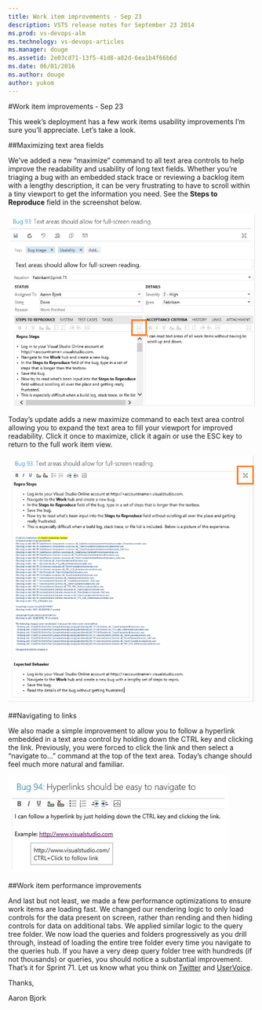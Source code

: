 ```yaml
---
title: Work item improvements - Sep 23
description: VSTS release notes for September 23 2014
ms.prod: vs-devops-alm
ms.technology: vs-devops-articles
ms.manager: douge
ms.assetid: 2e03cd71-13f5-41d8-a82d-6ea1b4f66b6d
ms.date: 06/01/2016
ms.author: douge
author: yukom
---
```


#Work item improvements - Sep 23

This week’s deployment has a few work items usability improvements I’m sure you’ll appreciate. Let’s take a look.

##Maximizing text area fields

We’ve added a new “maximize” command to all text area controls to help improve the readability and usability of long text fields. Whether you’re triaging a bug with an embedded stack trace or reviewing a backlog item with a lengthy description, it can be very frustrating to have to scroll within a tiny viewport to get the information you need. See the **Steps to Reproduce** field in the screenshot below.

![new bug](_img/9_23_01.png)

Today’s update adds a new maximize command to each text area control allowing you to expand the text area to fill your viewport for improved readability. Click it once to maximize, click it again or use the ESC key to return to the full work item view.

![Full work item view](_img/9_23_02.png)

##Navigating to links

We also made a simple improvement to allow you to follow a hyperlink embedded in a text area control by holding down the CTRL key and clicking the link.  Previously, you were forced to click the link and then select a “navigate to…” command at the top of the text area. Today’s change should feel much more natural and familiar.

![Navigating to links](_img/9_23_03.png)

##Work item performance improvements

And last but not least, we made a few performance optimizations to ensure work items are loading fast. We changed our rendering logic to only load controls for the data present on screen, rather than rending and then hiding controls for data on additional tabs. We applied similar logic to the query tree folder. We now load the queries and folders progressively as you drill through, instead of loading the entire tree folder every time you navigate to the queries hub. If you have a very deep query folder tree with hundreds (if not thousands) or queries, you should notice a substantial improvement. That’s it for Sprint 71. Let us know what you think on [Twitter](https://twitter.com/VisualStudio) and [UserVoice](https://visualstudio.uservoice.com/forums/330519-vso).

Thanks,

Aaron Bjork